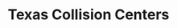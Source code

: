---
title: "Texas Collision Centers"
url: /plano/texas-collision-centers-preston-rd/
shop: car repair
---